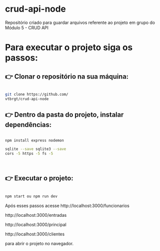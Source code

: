 


# crud-api-node

Repositório criado para guardar arquivos referente ao projeto em grupo do Módulo 5 - CRUD API

# Para executar o projeto siga os passos:

## 👉  Clonar o repositório na sua máquina:

```sh

git clone https://github.com/
vtbrgt/crud-api-node 

```

## 👉 Dentro da pasta do projeto, instalar dependências:

```sh

npm install express nodemon 

sqlite --save sqlite3 --save
cors -5 https -5 fs -5

 

```

## 👉 Executar o projeto:

```sh

npm start ou npm run dev

```

Após esses passos acesse http://localhost:3000/funcionarios

http://localhost:3000/entradas 

http://localhost:3000/principal 

http://localhost:3000/clientes

para abrir o projeto no navegador.
